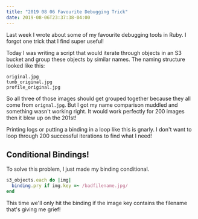 ```yaml
---
title: "2019 08 06 Favourite Debugging Trick"
date: 2019-08-06T23:37:38-04:00
---
```


Last week I wrote about some of my favourite debugging tools in Ruby. I forgot one trick that I find super useful!

Today I was writing a script that would iterate through objects in an S3 bucket and group these objects by similar names. The naming structure looked like this:

```text
original.jpg
tumb_original.jpg
profile_original.jpg
```

So all three of those images should get grouped together because they all come from `orignal.jpg`. But I got my name comparison muddled and something wasn't working right. It would work perfectly for 200 images then it blew up on the 201st!

Printing logs or putting a binding in a loop like this is gnarly. I don't want to loop through 200 successful iterations to find what I need!

## Conditional Bindings!

To solve this problem, I just made my binding conditional.

```ruby
s3_objects.each do |img|
  binding.pry if img.key =~ /badfilename.jpg/
end
```

This time we'll only hit the binding if the image key contains the filename that's giving me grief!

